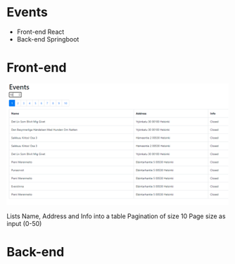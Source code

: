 # Events
* Front-end React
* Back-end Springboot

# Front-end
![](Images/Events.PNG)

Lists Name, Address and Info into a table
Pagination of size 10
Page size as input (0-50)

# Back-end
